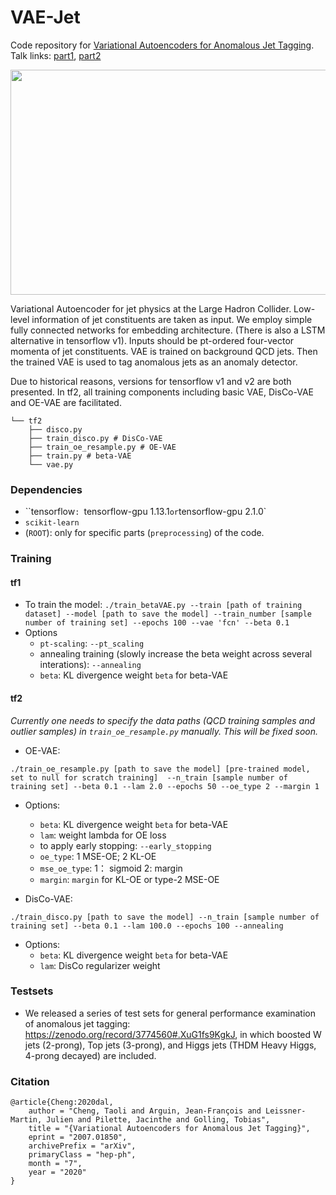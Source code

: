 # VAE-Jet

Code repository for [Variational Autoencoders for Anomalous Jet Tagging](https://arxiv.org/abs/2007.01850).
Talk links: [part1](https://docs.google.com/presentation/d/1t_W5YVQ3GBD0LLw3-wJ96WhtlOJ9sTh9jNY4pGUwl6Q/edit?usp=sharing), [part2](https://docs.google.com/presentation/d/1a8Ej-D2EGTyBdP1xLXqyW4Fz9MLNB3qLd65VW0yAGkc/edit?usp=sharing)

<img src="https://github.com/taolicheng/VAE-Jet/blob/master/figs/VAE_schematic.png" width="700" height="360">

Variational Autoencoder for jet physics at the Large Hadron Collider. Low-level information of jet constituents are taken as input. We employ simple fully connected networks for embedding architecture. (There is also a LSTM alternative in tensorflow v1). Inputs should be pt-ordered four-vector momenta of jet constituents. VAE is trained on background QCD jets. Then the trained VAE is used to tag anomalous jets as an anomaly detector.

Due to historical reasons, versions for tensorflow v1 and v2 are both presented. In tf2, all training components including basic VAE, DisCo-VAE and OE-VAE are facilitated.

```
└── tf2
    ├── disco.py
    ├── train_disco.py # DisCo-VAE
    ├── train_oe_resample.py # OE-VAE
    ├── train.py # beta-VAE
    └── vae.py
```

### Dependencies

* ``tensorflow`: `tensorflow-gpu 1.13.1` or `tensorflow-gpu 2.1.0`
* `scikit-learn`
* (`ROOT`): only for specific parts (`preprocessing`) of the code.

### Training

#### tf1
* To train the model:
`./train_betaVAE.py --train [path of training dataset] --model [path to save the model] --train_number [sample number of training set] --epochs 100 --vae 'fcn' --beta 0.1`
* Options
  * `pt-scaling`: `--pt_scaling`
  * annealing training (slowly increase the beta weight across several interations): `--annealing`
  * `beta`: KL divergence weight `beta` for beta-VAE

#### tf2
*Currently one needs to specify the data paths (QCD training samples and outlier samples) in `train_oe_resample.py` manually. This will be fixed soon.*
* OE-VAE:
```
./train_oe_resample.py [path to save the model] [pre-trained model, set to null for scratch training]  --n_train [sample number of training set] --beta 0.1 --lam 2.0 --epochs 50 --oe_type 2 --margin 1
```
  * Options:
     * `beta`: KL divergence weight `beta` for beta-VAE
     * `lam`: weight lambda for OE loss
     * to apply early stopping: `--early_stopping`
     * `oe_type`: 1 MSE-OE; 2 KL-OE
     * `mse_oe_type`: 1： sigmoid 2: margin
     * `margin`: `margin` for KL-OE or type-2 MSE-OE

* DisCo-VAE:
```
./train_disco.py [path to save the model] --n_train [sample number of training set] --beta 0.1 --lam 100.0 --epochs 100 --annealing
```
   * Options:
     * `beta`: KL divergence weight `beta` for beta-VAE
     * `lam`: DisCo regularizer weight  

### Testsets

* We released a series of test sets for general performance examination of anomalous jet tagging: https://zenodo.org/record/3774560#.XuG1fs9KgkJ, in which boosted W jets (2-prong), Top jets (3-prong), and Higgs jets (THDM Heavy Higgs, 4-prong decayed) are included.

### Citation

```
@article{Cheng:2020dal,
    author = "Cheng, Taoli and Arguin, Jean-François and Leissner-Martin, Julien and Pilette, Jacinthe and Golling, Tobias",
    title = "{Variational Autoencoders for Anomalous Jet Tagging}",
    eprint = "2007.01850",
    archivePrefix = "arXiv",
    primaryClass = "hep-ph",
    month = "7",
    year = "2020"
}
```
